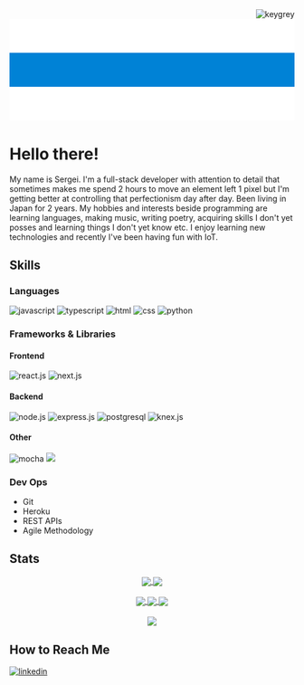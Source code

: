 
<!--
///////////////////////////////////////////////////////////////////
-->

<div align="right"> <img src="https://komarev.com/ghpvc/?username=keigrey&label=Profile%20views&color=0e75b6&style=flat" alt="keygrey" /> </div>

<img src="Profile-Banner.jpg" alt="profile banner" />

# Hello there!
My name is Sergei. I'm a full-stack developer with attention to detail that sometimes makes me spend 2 hours to move an element left 1 pixel but I'm getting better at controlling that perfectionism day after day.
Been living in Japan for 2 years. My hobbies and interests beside programming are learning languages, making music, writing poetry, acquiring skills I don't yet posses and learning things I don't yet know etc. I enjoy learning new technologies and recently I've been having fun with IoT.

## Skills

### Languages
<div>
<img src="https://img.shields.io/badge/JavaScript-323330?style=for-the-badge&logo=javascript&logoColor=F7DF1E" alt="javascript" />
<img src="https://img.shields.io/badge/TypeScript-007ACC?style=for-the-badge&logo=typescript&logoColor=white" alt="typescript" />
<img src="https://img.shields.io/badge/HTML5-E34F26?style=for-the-badge&logo=html5&logoColor=white" alt="html" />
<img src="https://img.shields.io/badge/CSS3-1572B6?style=for-the-badge&logo=css3&logoColor=white" alt="css" />
<img src="https://img.shields.io/badge/python-3670A0?style=for-the-badge&logo=python&logoColor=ffdd54" alt="python" />
</div>

### Frameworks & Libraries
<div>
<h4> Frontend </h4>
<img src="https://img.shields.io/badge/React-20232A?style=for-the-badge&logo=react&logoColor=61DAFB" alt="react.js" />
<!--
<img src="https://img.shields.io/badge/Tailwind_CSS-38B2AC?style=for-the-badge&logo=tailwind-css&logoColor=white" alt="tailwindcss" />
-->
<img src="https://img.shields.io/badge/Next-black?style=for-the-badge&logo=next.js&logoColor=white" alt="next.js" />
</div>

<div>
<h4> Backend </h4>
<img src="https://img.shields.io/badge/Node.js-339933?style=for-the-badge&logo=nodedotjs&logoColor=white" alt="node.js" />
<img src="https://img.shields.io/badge/Express.js-000000?style=for-the-badge&logo=express&logoColor=white" alt="express.js" />
<img src="https://img.shields.io/badge/PostgreSQL-316192?style=for-the-badge&logo=postgresql&logoColor=white" alt="postgresql" />
<img src="https://img.shields.io/badge/Knex-2a2421?style=for-the-badge&logo=&logoColor=white" alt="knex.js" />
</div>

<div>
<h4> Other </h4>
<img src="https://img.shields.io/badge/Mocha-8D6748?style=for-the-badge&logo=Mocha&logoColor=white" alt="mocha" />
<img src="https://img.shields.io/badge/chai-A30701?style=for-the-badge&logo=chai&logoColor=white" akt="chai">
</div>

### Dev Ops
* Git
* Heroku
* REST APIs
* Agile Methodology

## Stats
<div align="center">
    <a href="https://github.com/anuraghazra/github-readme-stats">
        <img src="https://github-readme-stats.vercel.app/api?username=keigrey&count_private=true&show_icons=true&theme=vue-dark&line_height=20&card_width=300" align="center" />
    </a>
    <a href="https://github.com/anuraghazra/github-readme-stats">
        <img src="https://github-readme-stats.vercel.app/api/top-langs/?username=keigrey&layout=compact&theme=vue-dark" align="center" />
    </a>
</div>
&nbsp;
<div align="center">
    <a href="https://github.com/vn7n24fzkq/github-profile-summary-cards">
        <img src="https://github-profile-summary-cards.vercel.app/api/cards/repos-per-language?username=keigrey&theme=solarized_dark" width="250" align="center" />
    </a>
    <a href="https://github.com/vn7n24fzkq/github-profile-summary-cards">
        <img src="https://github-profile-summary-cards.vercel.app/api/cards/most-commit-language?username=keigrey&theme=solarized_dark" width="250" align="center" />
    </a>
    <a href="https://github.com/vn7n24fzkq/github-profile-summary-cards">
        <img src="https://github-profile-summary-cards.vercel.app/api/cards/productive-time?username=keigrey&theme=solarized_dark&utcOffset=9" width="250" align="center" />
    </a>
</div>
&nbsp;
<div align="center">
  <a href="https://github.com/ryo-ma/github-profile-trophy">
    <img src="https://github-profile-trophy.vercel.app/?username=keigrey&theme=nord&column=6&no-frame=true&margin-w=10" align="center" />
  </a>
</div>

## How to Reach Me
[<img src='https://cdn.jsdelivr.net/npm/simple-icons@3.0.1/icons/linkedin.svg' alt='linkedin' height='40'>](https://www.linkedin.com/in/sergeikoshelev/) 
